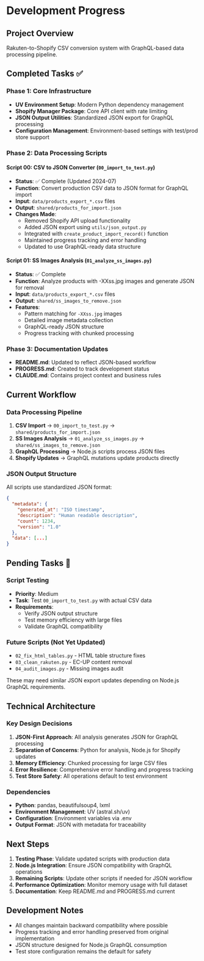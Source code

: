 # Development Progress

## Project Overview
Rakuten-to-Shopify CSV conversion system with GraphQL-based data processing pipeline.

## Completed Tasks ✅

### Phase 1: Core Infrastructure
- **UV Environment Setup**: Modern Python dependency management
- **Shopify Manager Package**: Core API client with rate limiting
- **JSON Output Utilities**: Standardized JSON export for GraphQL processing
- **Configuration Management**: Environment-based settings with test/prod store support

### Phase 2: Data Processing Scripts

#### Script 00: CSV to JSON Converter (`00_import_to_test.py`)
- **Status**: ✅ Complete (Updated 2024-07)
- **Function**: Convert production CSV data to JSON format for GraphQL import
- **Input**: `data/products_export_*.csv` files
- **Output**: `shared/products_for_import.json`
- **Changes Made**:
  - Removed Shopify API upload functionality
  - Added JSON export using `utils/json_output.py`
  - Integrated with `create_product_import_record()` function
  - Maintained progress tracking and error handling
  - Updated to use GraphQL-ready data structure

#### Script 01: SS Images Analysis (`01_analyze_ss_images.py`)
- **Status**: ✅ Complete
- **Function**: Analyze products with -XXss.jpg images and generate JSON for removal
- **Input**: `data/products_export_*.csv` files
- **Output**: `shared/ss_images_to_remove.json`
- **Features**:
  - Pattern matching for `-XXss.jpg` images
  - Detailed image metadata collection
  - GraphQL-ready JSON structure
  - Progress tracking with chunked processing

### Phase 3: Documentation Updates
- **README.md**: Updated to reflect JSON-based workflow
- **PROGRESS.md**: Created to track development status
- **CLAUDE.md**: Contains project context and business rules

## Current Workflow

### Data Processing Pipeline
1. **CSV Import** → `00_import_to_test.py` → `shared/products_for_import.json`
2. **SS Images Analysis** → `01_analyze_ss_images.py` → `shared/ss_images_to_remove.json`
3. **GraphQL Processing** → Node.js scripts process JSON files
4. **Shopify Updates** → GraphQL mutations update products directly

### JSON Output Structure
All scripts use standardized JSON format:
```json
{
  "metadata": {
    "generated_at": "ISO timestamp",
    "description": "Human readable description",
    "count": 1234,
    "version": "1.0"
  },
  "data": [...]
}
```

## Pending Tasks 🚧

### Script Testing
- **Priority**: Medium
- **Task**: Test `00_import_to_test.py` with actual CSV data
- **Requirements**: 
  - Verify JSON output structure
  - Test memory efficiency with large files
  - Validate GraphQL compatibility

### Future Scripts (Not Yet Updated)
- `02_fix_html_tables.py` - HTML table structure fixes
- `03_clean_rakuten.py` - EC-UP content removal  
- `04_audit_images.py` - Missing images audit

These may need similar JSON export updates depending on Node.js GraphQL requirements.

## Technical Architecture

### Key Design Decisions
1. **JSON-First Approach**: All analysis generates JSON for GraphQL processing
2. **Separation of Concerns**: Python for analysis, Node.js for Shopify updates
3. **Memory Efficiency**: Chunked processing for large CSV files
4. **Error Resilience**: Comprehensive error handling and progress tracking
5. **Test Store Safety**: All operations default to test environment

### Dependencies
- **Python**: pandas, beautifulsoup4, lxml
- **Environment Management**: UV (astral.sh/uv)
- **Configuration**: Environment variables via .env
- **Output Format**: JSON with metadata for traceability

## Next Steps

1. **Testing Phase**: Validate updated scripts with production data
2. **Node.js Integration**: Ensure JSON compatibility with GraphQL operations
3. **Remaining Scripts**: Update other scripts if needed for JSON workflow
4. **Performance Optimization**: Monitor memory usage with full dataset
5. **Documentation**: Keep README.md and PROGRESS.md current

## Development Notes

- All changes maintain backward compatibility where possible
- Progress tracking and error handling preserved from original implementation
- JSON structure designed for Node.js GraphQL consumption
- Test store configuration remains the default for safety